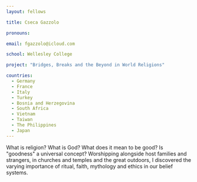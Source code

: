 ```yaml
---
layout: fellows

title: Cseca Gazzolo

pronouns: 

email: fgazzolo@icloud.com

school: Wellesley College

project: "Bridges, Breaks and the Beyond in World Religions"

countries:
  - Germany
  - France
  - Italy
  - Turkey
  - Bosnia and Herzegovina
  - South Africa
  - Vietnam
  - Taiwan
  - The Philippines
  - Japan
---
```


What is religion? What is God? What does it mean to be good? Is "goodness" a universal concept? Worshipping alongside host families and strangers, in churches and temples and the great outdoors, I discovered the varying importance of ritual, faith, mythology and ethics in our belief systems.
